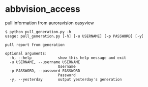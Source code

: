 # abbvision_access
pull information from auroravision easyview

```
$ python pull_generation.py -h
usage: pull_generation.py [-h] [-u USERNAME] [-p PASSWORD] [-y]

pull report from generation

optional arguments:
  -h, --help            show this help message and exit
  -u USERNAME, --username USERNAME
                        Username
  -p PASSWORD, --password PASSWORD
                        Password
  -y, --yesterday       output yesterday's generation
```